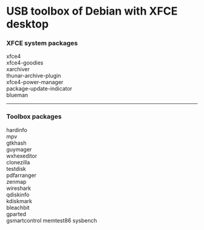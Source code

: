 # USB toolbox of Debian with XFCE desktop 

### XFCE system packages

xfce4  
xfce4-goodies  
xarchiver  
thunar-archive-plugin  
xfce4-power-manager  
package-update-indicator  
blueman

* * *

### Toolbox packages

hardinfo  
mpv  
gtkhash  
guymager  
wxhexeditor  
clonezilla  
testdisk  
pdfarranger  
zenmap  
wireshark  
qdiskinfo  
kdiskmark  
bleachbit  
gparted  
gsmartcontrol
memtest86
sysbench
